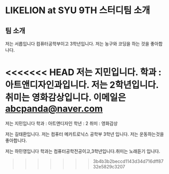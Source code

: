 # LIKELION at SYU 9TH 스터디팀 소개
## 팀 소개

저는 서릅입니다 컴퓨터공학부이고 3학년입니다. 저는 농구와 코딩을 하는 것을 좋아합나다.


<<<<<<< HEAD
저는 지민입니다.
학과 : 아트앤디자인과입니다.
저는 2학년입니다.
취미는 영화감상입니다.
이메일은 abcpanda@naver.com
=======
저는 지민입니다
학과 : 아트앤디자인
학년 : 2
취미 : 영화감상

저는 길태환입니다.
저는 컴퓨터 메카트로닉스 공학부 3학년 입니다. 저는 운동하는것을 좋아합니다.

저는 하민영입니다
학과는 컴퓨터공학전공이고,3학년입니다.취미는 노래듣기 입니다.
>>>>>>> 3b4b3b2beccd1143d34d716dff8732e5829c3207
